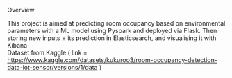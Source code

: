 Overview

This project is aimed at predicting room occupancy based on environmental parameters with a ML model using Pyspark and deployed via Flask. Then storing new inputs + its prediction in Elasticsearch, and visualising it with Kibana \
Dataset from Kaggle ( link = https://www.kaggle.com/datasets/kukuroo3/room-occupancy-detection-data-iot-sensor/versions/1/data )
